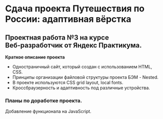 # Сдача проекта Путешествия по России: адаптивная вёрстка

## Проектная работа №3 на курсе Веб‑разработчик от Яндекс Практикума.

**Краткое описание проекта**

* Одностраничный сайт, который создан с использованием HTML, CSS.  
* Принципы организации файловой структуры проекта БЭМ - Nested.  
* В проекте используются CSS grid layout, local fonts.  
* Кроссбраузерность и адаптивность под различные устройства.  

### Планы по доработке проекта.  
Добавление функционала на JavaScript.